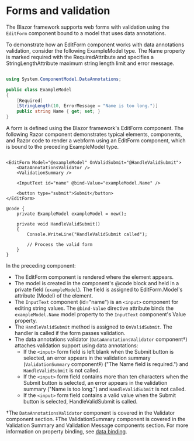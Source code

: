 # Forms and validation
The Blazor framework supports web forms with validation using the `EditForm` component bound to a model that uses data annotations.

To demonstrate how an EditForm component works with data annotations validation, consider the following ExampleModel type. The Name property is marked required with the RequiredAttribute and specifies a StringLengthAttribute maximum string length limit and error message.

```cs

using System.ComponentModel.DataAnnotations;

public class ExampleModel
{
    [Required]
    [StringLength(10, ErrorMessage = "Name is too long.")]
    public string Name { get; set; }
}
```

A form is defined using the Blazor framework's EditForm component. The following Razor component demonstrates typical elements, components, and Razor code to render a webform using an EditForm component, which is bound to the preceding ExampleModel type.

```razor

<EditForm Model="@exampleModel" OnValidSubmit="@HandleValidSubmit">
    <DataAnnotationsValidator />
    <ValidationSummary />

    <InputText id="name" @bind-Value="exampleModel.Name" />

    <button type="submit">Submit</button>
</EditForm>

@code {
    private ExampleModel exampleModel = new();

    private void HandleValidSubmit()
    {
        Console.WriteLine("HandleValidSubmit called");

        // Process the valid form
    }
}
```
In the preceding component:

- The EditForm component is rendered where the <EditForm> element appears.
- The model is created in the component's @code block and held in a private field (`exampleModel`). The field is assigned to EditForm.Model's attribute (Model) of the <EditForm> element.
- The `InputText` component (id="name") is an `<input>` component for editing string values. The `@bind-Value` directive attribute binds the `exampleModel.Name` model property to the `InputText` component's Value property.
- The `HandleValidSubmit` method is assigned to `OnValidSubmit`. The handler is called if the form passes validation.
- The data annotations validator (`DataAnnotationsValidator` component†) attaches validation support using data annotations:
   - If the `<input>` form field is left blank when the Submit button is selected, an error appears in the validation summary (`ValidationSummary` component‡) ("The Name field is required.") and `HandleValidSubmit` is not called.
   - If the `<input>` form field contains more than ten characters when the Submit button is selected, an error appears in the validation summary ("Name is too long.") and `HandleValidSubmit` is not called.
   - If the `<input>` form field contains a valid value when the Submit button is selected, HandleValidSubmit is called.

†The `DataAnnotationsValidator` component is covered in the Validator component section. ‡The ValidationSummary component is covered in the Validation Summary and Validation Message components section. For more information on property binding, see [data binding](/Web-Development/Web-Pages/Blazor-Pages/Data-binding.md).




